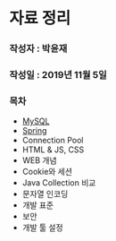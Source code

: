 # 자료 정리

### 작성자 : 박윤재

### 작성일 : 2019년 11월 5일



### 목차

- [MySQL](https://yunjae830.github.io/-Clearance/file/MySQL)
- [Spring](https://yunjae830.github.io/-Clearance/file/Spring)
- Connection Pool
- HTML & JS, CSS
- WEB 개념
- Cookie와 세션
- Java Collection 비교
- 문자열 인코딩
- 개발 표준
- 보안
- 개발 툴 설정
